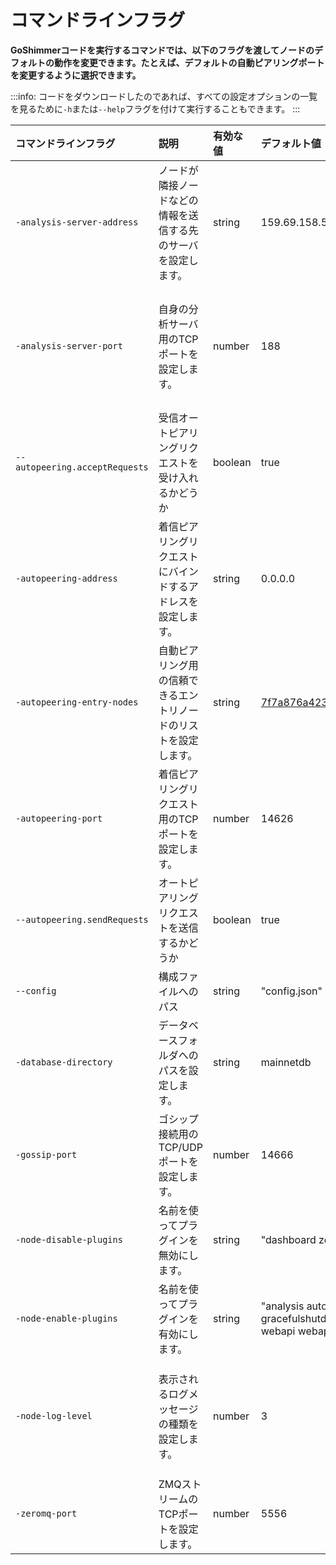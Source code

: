 # コマンドラインフラグ
<!-- # Command-line flags -->

**GoShimmerコードを実行するコマンドでは、以下のフラグを渡してノードのデフォルトの動作を変更できます。たとえば、デフォルトの自動ピアリングポートを変更するように選択できます。**
<!-- **In the command to execute the GoShimmer code, you can pass the following flags to change the default behavior of a node. For example, you can choose to change the default auto-peering port.** -->

:::info:
コードをダウンロードしたのであれば、すべての設定オプションの一覧を見るために`-h`または`--help`フラグを付けて実行することもできます。
:::
<!-- :::info: -->
<!-- If you've downloaded the code, you can also run it with the `-h` or `--help` flag to see a list of all the configuration options. -->
<!-- ::: -->

| **コマンドラインフラグ** | **説明** | **有効な値** | **デフォルト値** | **メモ** |
| :----------------------- | :------- | :----------- | :--------------- | :------- |
| <a name="analysis-server-address"></a> `-analysis-server-address` | ノードが隣接ノードなどの情報を送信する先のサーバを設定します。 | string | 159.69.158.51:188 | この情報は、ネットワークの動作を調査するのに役立ちます。たとえば、分析サーバに送信された情報を使用して、[ネットワークの可視化](http://159.69.158.51/)にデータを入力します。 |
| <a name="analysis-server-port"></a>`-analysis-server-port` | 自身の分析サーバ用のTCPポートを設定します。 | number | 188 | 自身の分析サーバを実行したい場合は、このポートをデバイスに転送します。そうすれば、だれでもデフォルトの代わりにあなたの分析サーバに接続することを許可できます。 |
| `--autopeering.acceptRequests` | 受信オートピアリングリクエストを受け入れるかどうか | boolean | true ||
| <a name="autopeering-address"></a> `-autopeering-address` | 着信ピアリングリクエストにバインドするアドレスを設定します。 | string | 0.0.0.0 | デフォルトのオプションは任意のアドレスを受け入れます。 |
| <a name="autopeering-entry-nodes"></a>`-autopeering-entry-nodes` | 自動ピアリング用の信頼できるエントリノードのリストを設定します。 | string | 7f7a876a4236091257e650da8dcf195fbe3cb625@159.69.158.51:14626 | 複数のエントリノードを追加するには、エントリノードURLのスペース区切りリストを使用し、それを引用符で囲みます。 |
| <a name="autopeering-port"></a>`-autopeering-port` | 着信ピアリングリクエスト用のTCPポートを設定します。 | number | 14626 |
| `--autopeering.sendRequests` | オートピアリングリクエストを送信するかどうか | boolean | true ||
| `--config` | 構成ファイルへのパス | string | "config.json" ||
| <a name="database-directory"></a>`-database-directory` | データベースフォルダへのパスを設定します。  | string | mainnetdb |
| <a name="gossip-port"></a> `-gossip-port` | ゴシップ接続用のTCP/UDPポートを設定します。 | number | 14666 |
| <a name="node-disable-plugins"></a>`-node-disable-plugins` | 名前を使ってプラグインを無効にします。 | string | "dashboard zeromq spammer" |
| <a name="node-enable-plugins"></a>`-node-enable-plugins` | 名前を使ってプラグインを有効にします。 | string | "analysis autopeering bundleprocessor cli gossip gossiponsolidification gracefulshutdown metrics statusscreen statusscreentps tangle tipselection webapi webapigttaendpoint" |
| <a name="node-log-level"></a>`-node-log-level` | 表示されるログメッセージの種類を設定します。 | number | 3 | LOG_LEVEL_FAILURE = 0, LOG_LEVEL_WARNING = 1, LOG_LEVEL_SUCCESS = 2, LOG_LEVEL_INFO = 3, LOG_LEVEL_DEBUG = 4 |
| <a name="zeromq-port"></a>`-zeromq-port` | ZMQストリームのTCPポートを設定します。 | number | 5556 |

<!-- | **Command-line flags** |  **Description**| **Accepted values** | **Default value**|**Notes** | -->
<!-- | :------------------------ | :--------------- | :--------- | :--------| :------------|:-----| -->
<!-- |<a name="analysis-server-address"></a> `--analysis.serverAddress`|Set the server to which your node sends information such as its neighbors| string | 159.69.158.51:188 |We use this information to help us research how the network behaves. For example, we use the information sent to the analysis server to populate [this visualization of the network](http://159.69.158.51/). -->
<!-- |<a name="analysis-server-port"></a>`--analysis.serverPort` |Set the TCP port for your own analysis server |number |188| If you want to run your own analysis server, forward this port to your device. Then, you can allow anyone to connect to your analysis server instead of the default. -->
<!-- |`--autopeering.acceptRequests`|Whether to accept incoming autopeering requests|boolean|true|| -->
<!-- |<a name="autopeering-address"></a> `--autopeering.address` |Set the address to bind for incoming peering requests|string |0.0.0.0 | The default option accepts any address -->
<!-- |<a name="autopeering-entry-nodes"></a>`--autopeering.entryNodes` |Set a list of trusted entry nodes for auto-peering |string | 7f7a876a4236091257e650da8dcf195fbe3cb625@159.69.158.51:14626 |To add more than one entry node, use a space-separated list of entry node URLs, and wrap it in quotation marks.| -->
<!-- |<a name="autopeering-port"></a>`--autopeering.port` |Set the TCP port for incoming peering requests |number |14626 | -->
<!-- | `--autopeering.sendRequests`| Whether to send autopeering requests|boolean|true|| -->
<!-- |`--config`|Path to the configuration file|string|"config.json"|| -->
<!-- |<a name="database-directory"></a>`--database.directory` |Set the path to the database folder  |string |mainnetdb | -->
<!-- |<a name="gossip-port"></a> `--gossip.port`|Set the TCP/UDP port for the gossip connection | number| 14666 -->
<!-- |<a name="node-disable-plugins"></a>`--node.disablePlugins` |Disable plugins by name | string| "dashboard zeromq spammer"| -->
<!-- |<a name="node-enable-plugins"></a>`--node.enablePlugins`|Enable plugins by name|string|"analysis autopeering bundleprocessor cli gossip gossiponsolidification gracefulshutdown metrics statusscreen statusscreentps tangle tipselection webapi webapigttaendpoint" -->
<!-- |<a name="node-log-level"></a>`--node.logLevel` |Set the type of log messages that are displayed|number |3 |LOG_LEVEL_FAILURE = 0, LOG_LEVEL_WARNING = 1, LOG_LEVEL_SUCCESS = 2, LOG_LEVEL_INFO = 3, LOG_LEVEL_DEBUG = 4| -->
<!-- |<a name="zeromq-port"></a>`-zeromq.port` |Set the TCP port for the ZMQ stream |number |5556 | -->
